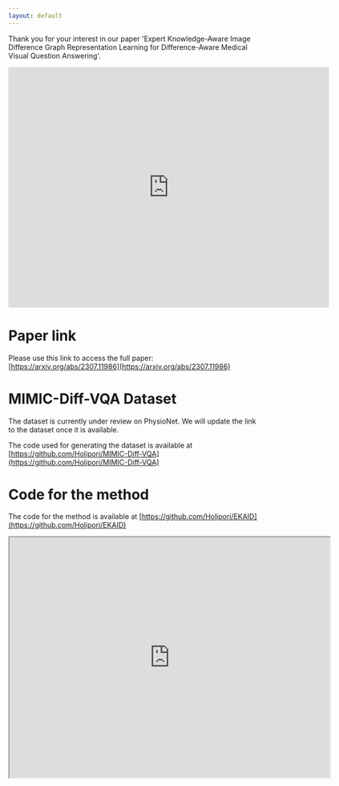 ```yaml
---
layout: default
---
```


Thank you for your interest in our paper 'Expert Knowledge-Aware Image Difference Graph Representation Learning for Difference-Aware Medical Visual Question Answering'.

<p align="center"><iframe width="640" height="480" src="http://www.youtube.com/embed/y4Bny9VThu0" frameborder="0" allowfullscreen></iframe></p>

# Paper link

Please use this link to access the full paper: [https://arxiv.org/abs/2307.11986](https://arxiv.org/abs/2307.11986)

# MIMIC-Diff-VQA Dataset

The dataset is currently under review on PhysioNet. We will update the link to the dataset once it is available.

The code used for generating the dataset is available at [https://github.com/Holipori/MIMIC-Diff-VQA](https://github.com/Holipori/MIMIC-Diff-VQA)

# Code for the method

The code for the method is available at [https://github.com/Holipori/EKAID](https://github.com/Holipori/EKAID)

<p align="center"><iframe src="https://drive.google.com/file/d/1vUZBYYcJJSrQYj-v48chh4bnjlX5cm7R/preview" width="640" height="480" allow="autoplay"></iframe></p>



